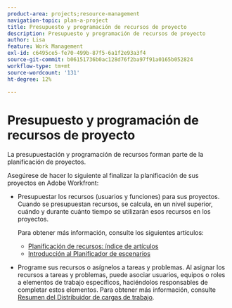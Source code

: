 ```yaml
---
product-area: projects;resource-management
navigation-topic: plan-a-project
title: Presupuesto y programación de recursos de proyecto
description: Presupuesto y programación de recursos de proyecto
author: Lisa
feature: Work Management
exl-id: c6495ce5-fe70-499b-87f5-6a1f2e93a3f4
source-git-commit: b06151736b0ac128d76f2ba97f91a0165b052824
workflow-type: tm+mt
source-wordcount: '131'
ht-degree: 12%

---
```


# Presupuesto y programación de recursos de proyecto

La presupuestación y programación de recursos forman parte de la planificación de proyectos.

Asegúrese de hacer lo siguiente al finalizar la planificación de sus proyectos en Adobe Workfront:

* Presupuestar los recursos (usuarios y funciones) para sus proyectos. Cuando se presupuestan recursos, se calcula, en un nivel superior, cuándo y durante cuánto tiempo se utilizarán esos recursos en los proyectos.

  Para obtener más información, consulte los siguientes artículos:

   * [Planificación de recursos: índice de artículos](../../../resource-mgmt/resource-planning/resource-planning-overview.md)
   * [Introducción al Planificador de escenarios](../../../scenario-planner/get-started-with-scenario-planning.md)

* Programe sus recursos o asígnelos a tareas y problemas. Al asignar los recursos a tareas y problemas, puede asociar usuarios, equipos o roles a elementos de trabajo específicos, haciéndolos responsables de completar estos elementos. Para obtener más información, consulte [Resumen del Distribuidor de cargas de trabajo](../../../resource-mgmt/workload-balancer/overview-workload-balancer.md).
